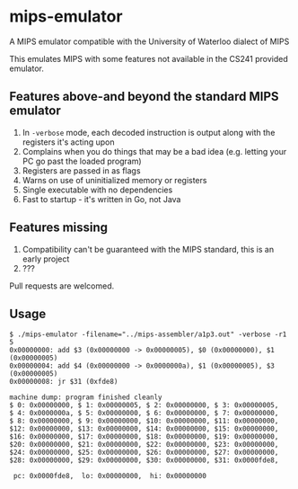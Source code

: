 # mips-emulator
A MIPS emulator compatible with the University of Waterloo dialect of MIPS

This emulates MIPS with some features not available in the CS241 provided emulator.

## Features above-and beyond the standard MIPS emulator
1. In `-verbose` mode, each decoded instruction is output along with the registers it's acting upon
2. Complains when you do things that may be a bad idea (e.g. letting your PC go past the loaded program)
3. Registers are passed in as flags
4. Warns on use of uninitialized memory or registers
5. Single executable with no dependencies
6. Fast to startup - it's written in Go, not Java

## Features missing
1. Compatibility can't be guaranteed with the MIPS standard, this is an early project
2. ???

Pull requests are welcomed.

## Usage
	$ ./mips-emulator -filename="../mips-assembler/a1p3.out" -verbose -r1 5
	0x00000000: add $3 (0x00000000 -> 0x00000005), $0 (0x00000000), $1 (0x00000005)
	0x00000004: add $4 (0x00000000 -> 0x0000000a), $1 (0x00000005), $3 (0x00000005)
	0x00000008: jr $31 (0xfde8)
	
	machine dump: program finished cleanly
	$ 0: 0x00000000, $ 1: 0x00000005, $ 2: 0x00000000, $ 3: 0x00000005, 
	$ 4: 0x0000000a, $ 5: 0x00000000, $ 6: 0x00000000, $ 7: 0x00000000, 
	$ 8: 0x00000000, $ 9: 0x00000000, $10: 0x00000000, $11: 0x00000000, 
	$12: 0x00000000, $13: 0x00000000, $14: 0x00000000, $15: 0x00000000, 
	$16: 0x00000000, $17: 0x00000000, $18: 0x00000000, $19: 0x00000000, 
	$20: 0x00000000, $21: 0x00000000, $22: 0x00000000, $23: 0x00000000, 
	$24: 0x00000000, $25: 0x00000000, $26: 0x00000000, $27: 0x00000000, 
	$28: 0x00000000, $29: 0x00000000, $30: 0x00000000, $31: 0x0000fde8, 

	 pc: 0x0000fde8,  lo: 0x00000000,  hi: 0x00000000

